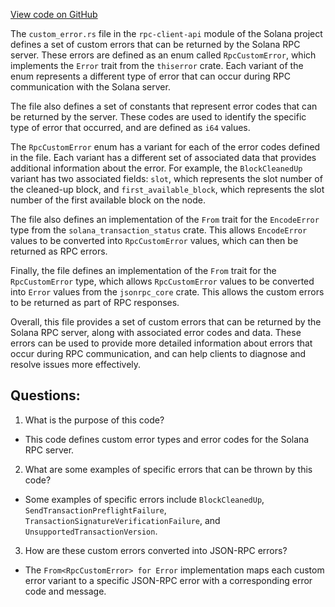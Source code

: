 [View code on GitHub](https://github.com/solana-labs/solana/blob/master/rpc-client-api/src/custom_error.rs)

The `custom_error.rs` file in the `rpc-client-api` module of the Solana project defines a set of custom errors that can be returned by the Solana RPC server. These errors are defined as an enum called `RpcCustomError`, which implements the `Error` trait from the `thiserror` crate. Each variant of the enum represents a different type of error that can occur during RPC communication with the Solana server.

The file also defines a set of constants that represent error codes that can be returned by the server. These codes are used to identify the specific type of error that occurred, and are defined as `i64` values.

The `RpcCustomError` enum has a variant for each of the error codes defined in the file. Each variant has a different set of associated data that provides additional information about the error. For example, the `BlockCleanedUp` variant has two associated fields: `slot`, which represents the slot number of the cleaned-up block, and `first_available_block`, which represents the slot number of the first available block on the node.

The file also defines an implementation of the `From` trait for the `EncodeError` type from the `solana_transaction_status` crate. This allows `EncodeError` values to be converted into `RpcCustomError` values, which can then be returned as RPC errors.

Finally, the file defines an implementation of the `From` trait for the `RpcCustomError` type, which allows `RpcCustomError` values to be converted into `Error` values from the `jsonrpc_core` crate. This allows the custom errors to be returned as part of RPC responses.

Overall, this file provides a set of custom errors that can be returned by the Solana RPC server, along with associated error codes and data. These errors can be used to provide more detailed information about errors that occur during RPC communication, and can help clients to diagnose and resolve issues more effectively.
## Questions: 
 1. What is the purpose of this code?
- This code defines custom error types and error codes for the Solana RPC server.

2. What are some examples of specific errors that can be thrown by this code?
- Some examples of specific errors include `BlockCleanedUp`, `SendTransactionPreflightFailure`, `TransactionSignatureVerificationFailure`, and `UnsupportedTransactionVersion`.

3. How are these custom errors converted into JSON-RPC errors?
- The `From<RpcCustomError> for Error` implementation maps each custom error variant to a specific JSON-RPC error with a corresponding error code and message.